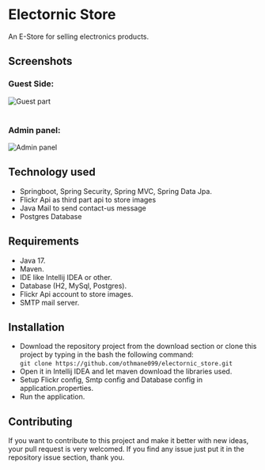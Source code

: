 # Electornic Store
An E-Store for selling electronics products.

## Screenshots
### Guest Side:
![Guest part](https://live.staticflickr.com/65535/52408898969_edde75d16f_b.jpg)
<br>
<br>
### Admin panel:
![Admin panel](https://live.staticflickr.com/65535/52408113582_c79b40977f_c.jpg)

## Technology used

- Springboot, Spring Security, Spring MVC, Spring Data Jpa.
- Flickr Api as third part api to store images
- Java Mail to send contact-us message
- Postgres Database

## Requirements

- Java 17.
- Maven.
- IDE like Intellij IDEA or other.
- Database (H2, MySql, Postgres).
- Flickr Api account to store images.
- SMTP mail server.

## Installation

- Download the repository project from the download section or clone this project by typing in the bash the following command: <br>
```git clone https://github.com/othmane099/electornic_store.git```
- Open it in Intellij IDEA and let maven download the libraries used.
- Setup Flickr config, Smtp config and Database config in application.properties.
- Run the application.

## Contributing

If you want to contribute to this project and make it better with new ideas, your pull request is very welcomed. 
If you find any issue just put it in the repository issue section, thank you.

